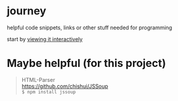 # journey
helpful code snippets, links or other stuff needed for programming

start by [viewing it interactively](https://playerg9.github.io/journey)

# Maybe helpful (for this project)

> HTML-Parser  
> https://github.com/chishui/JSSoup  
> `$ npm install jssoup`
